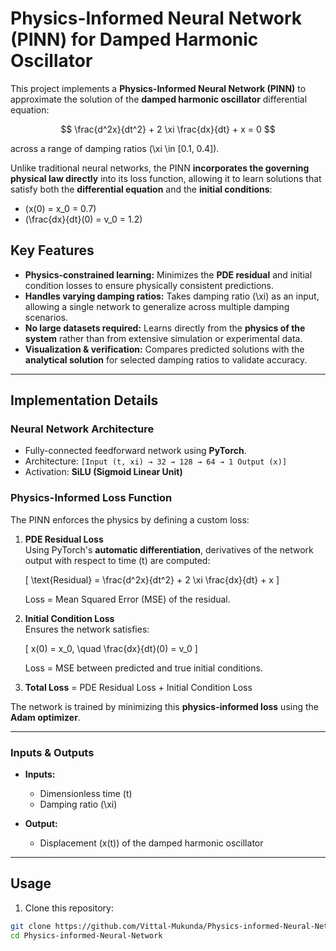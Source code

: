 # Physics-Informed Neural Network (PINN) for Damped Harmonic Oscillator

This project implements a **Physics-Informed Neural Network (PINN)** to approximate the solution of the **damped harmonic oscillator** differential equation:

$$
\frac{d^2x}{dt^2} + 2 \xi \frac{dx}{dt} + x = 0
$$

across a range of damping ratios \(\xi \in [0.1, 0.4]\).

Unlike traditional neural networks, the PINN **incorporates the governing physical law directly** into its loss function, allowing it to learn solutions that satisfy both the **differential equation** and the **initial conditions**:

- \(x(0) = x_0 = 0.7\)  
- \(\frac{dx}{dt}(0) = v_0 = 1.2\)


## Key Features

- **Physics-constrained learning:** Minimizes the **PDE residual** and initial condition losses to ensure physically consistent predictions.  
- **Handles varying damping ratios:** Takes damping ratio \(\xi\) as an input, allowing a single network to generalize across multiple damping scenarios.  
- **No large datasets required:** Learns directly from the **physics of the system** rather than from extensive simulation or experimental data.  
- **Visualization & verification:** Compares predicted solutions with the **analytical solution** for selected damping ratios to validate accuracy.  

---

## Implementation Details

### Neural Network Architecture

- Fully-connected feedforward network using **PyTorch**.  
- Architecture: `[Input (t, xi) → 32 → 128 → 64 → 1 Output (x)]`  
- Activation: **SiLU (Sigmoid Linear Unit)**  

### Physics-Informed Loss Function

The PINN enforces the physics by defining a custom loss:

1. **PDE Residual Loss**  
   Using PyTorch's **automatic differentiation**, derivatives of the network output with respect to time \(t\) are computed:

   \[
   \text{Residual} = \frac{d^2x}{dt^2} + 2 \xi \frac{dx}{dt} + x
   \]

   Loss = Mean Squared Error (MSE) of the residual.  

2. **Initial Condition Loss**  
   Ensures the network satisfies:

   \[
   x(0) = x_0, \quad \frac{dx}{dt}(0) = v_0
   \]

   Loss = MSE between predicted and true initial conditions.  

3. **Total Loss** = PDE Residual Loss + Initial Condition Loss  

The network is trained by minimizing this **physics-informed loss** using the **Adam optimizer**.

---

### Inputs & Outputs

- **Inputs:**  
  - Dimensionless time \(t\)  
  - Damping ratio \(\xi\)  

- **Output:**  
  - Displacement \(x(t)\) of the damped harmonic oscillator  

---

## Usage

1. Clone this repository:

```bash
git clone https://github.com/Vittal-Mukunda/Physics-informed-Neural-Network.git
cd Physics-informed-Neural-Network
